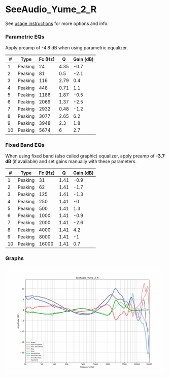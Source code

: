 # SeeAudio_Yume_2_R
See [usage instructions](https://github.com/jaakkopasanen/AutoEq#usage) for more options and info.

### Parametric EQs
Apply preamp of -4.8 dB when using parametric equalizer.

|   # | Type    |   Fc (Hz) |    Q |   Gain (dB) |
|-----|---------|-----------|------|-------------|
|   1 | Peaking |        24 | 4.35 |        -0.7 |
|   2 | Peaking |        81 | 0.5  |        -2.1 |
|   3 | Peaking |       116 | 2.79 |         0.4 |
|   4 | Peaking |       448 | 0.71 |         1.1 |
|   5 | Peaking |      1186 | 1.87 |        -0.5 |
|   6 | Peaking |      2069 | 1.37 |        -2.5 |
|   7 | Peaking |      2932 | 0.48 |        -1.2 |
|   8 | Peaking |      3077 | 2.65 |         6.2 |
|   9 | Peaking |      3948 | 2.3  |         1.8 |
|  10 | Peaking |      5674 | 6    |         2.7 |

### Fixed Band EQs
When using fixed band (also called graphic) equalizer, apply preamp of **-3.7 dB** (if available) and set gains manually with these parameters.

|   # | Type    |   Fc (Hz) |    Q |   Gain (dB) |
|-----|---------|-----------|------|-------------|
|   1 | Peaking |        31 | 1.41 |        -0.9 |
|   2 | Peaking |        62 | 1.41 |        -1.7 |
|   3 | Peaking |       125 | 1.41 |        -1.3 |
|   4 | Peaking |       250 | 1.41 |        -0   |
|   5 | Peaking |       500 | 1.41 |         1.3 |
|   6 | Peaking |      1000 | 1.41 |        -0.9 |
|   7 | Peaking |      2000 | 1.41 |        -2.6 |
|   8 | Peaking |      4000 | 1.41 |         4.2 |
|   9 | Peaking |      8000 | 1.41 |        -1   |
|  10 | Peaking |     16000 | 1.41 |         0.7 |

### Graphs
![](./SeeAudio_Yume_2_R.png)
